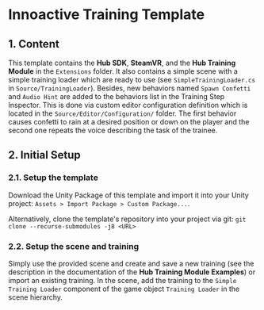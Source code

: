 # Innoactive Training Template

## 1. Content

This template contains the **Hub SDK**, **SteamVR**, and the **Hub Training Module** in the `Extensions` folder. It also contains a simple scene with a simple training loader which are ready to use (see `SimpleTrainingLoader.cs` in `Source/TrainingLoader`).
Besides, new behaviors named `Spawn Confetti` and `Audio Hint` are added to the behaviors list in the Training Step Inspector. This is done via custom editor configuration definition which is located in the `Source/Editor/Configuration/` folder. The first behavior causes confetti to rain at a desired position or down on the player and the second one repeats the voice describing the task of the trainee.

## 2. Initial Setup

### 2.1. Setup the template

Download the Unity Package of this template and import it into your Unity project: `Assets > Import Package > Custom Package...`.

Alternatively, clone the template's repository into your project via git: 
`git clone --recurse-submodules -j8 <URL>`

### 2.2. Setup the scene and training

Simply use the provided scene and create and save a new training (see the description in the documentation of the **Hub Training Module Examples**) or import an existing training. In the scene, add the training to the `Simple Training Loader` component of the game object `Training Loader` in the scene hierarchy.